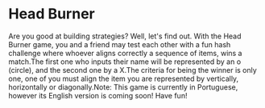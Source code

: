 # Head Burner
Are you good at building strategies? Well, let's find out. With the Head Burner game, you and a friend may test each other with a fun hash challenge where whoever aligns correctly a sequence of items, wins a match.The first one who inputs their name will be represented by an o (circle), and the second one by a X.The criteria for being the winner is only one, one of you must align the item you are represented by vertically, horizontally or diagonally.Note: This game is currently in Portuguese, however its English version is coming soon!
Have fun!